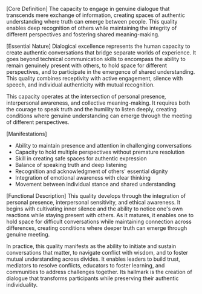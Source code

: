 [Core Definition]
The capacity to engage in genuine dialogue that transcends mere exchange of information, creating spaces of authentic understanding where truth can emerge between people. This quality enables deep recognition of others while maintaining the integrity of different perspectives and fostering shared meaning-making.

[Essential Nature]
Dialogical excellence represents the human capacity to create authentic conversations that bridge separate worlds of experience. It goes beyond technical communication skills to encompass the ability to remain genuinely present with others, to hold space for different perspectives, and to participate in the emergence of shared understanding. This quality combines receptivity with active engagement, silence with speech, and individual authenticity with mutual recognition.

This capacity operates at the intersection of personal presence, interpersonal awareness, and collective meaning-making. It requires both the courage to speak truth and the humility to listen deeply, creating conditions where genuine understanding can emerge through the meeting of different perspectives.

[Manifestations]
- Ability to maintain presence and attention in challenging conversations
- Capacity to hold multiple perspectives without premature resolution
- Skill in creating safe spaces for authentic expression
- Balance of speaking truth and deep listening
- Recognition and acknowledgment of others' essential dignity
- Integration of emotional awareness with clear thinking
- Movement between individual stance and shared understanding

[Functional Description]
This quality develops through the integration of personal presence, interpersonal sensitivity, and ethical awareness. It begins with cultivating inner silence and the ability to notice one's own reactions while staying present with others. As it matures, it enables one to hold space for difficult conversations while maintaining connection across differences, creating conditions where deeper truth can emerge through genuine meeting.

In practice, this quality manifests as the ability to initiate and sustain conversations that matter, to navigate conflict with wisdom, and to foster mutual understanding across divides. It enables leaders to build trust, mediators to resolve conflicts, educators to foster learning, and communities to address challenges together. Its hallmark is the creation of dialogue that transforms participants while preserving their authentic individuality.